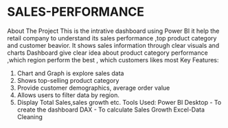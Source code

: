 # SALES-PERFORMANCE
About The Project
This is the intrative dashboard using Power BI it help the retail company to understand its sales performance ,top product category and customer beavior. It shows sales information through clear visuals and charts
Dashboard give clear idea about product category performance ,which region perform the best , which customers likes most
Key Features:
1. Chart and Graph is explore sales data
2. Shows top-selling product category
3. Provide customer demographics, average order value
4. Allows users to filter data by region.
5. Display Total Sales,sales growth etc. 
Tools Used:
Power BI Desktop - To create the dashboard
DAX - To calculate Sales Growth
Excel-Data Cleaning 
